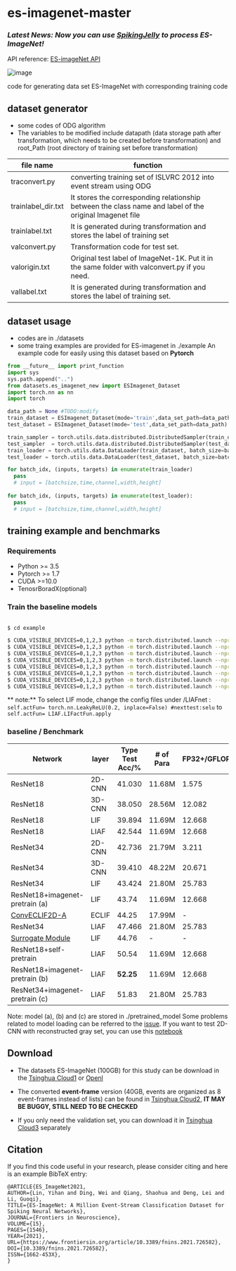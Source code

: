 # es-imagenet-master

### *Latest News: Now you can use [SpikingJelly](https://github.com/fangwei123456/spikingjelly) to process ES-ImageNet!*

API reference: [ES-imageNet API](https://spikingjelly.readthedocs.io/zh_CN/latest/spikingjelly.datasets.html?highlight=ES-ImageNet#spikingjelly.datasets.es_imagenet.ESImageNet)

![image](./viz.gif)

code for generating data set ES-ImageNet with corresponding training code

## dataset generator 
  - some codes of ODG algorithm
  - The variables to be modified include datapath (data storage path after transformation, which needs to be created before transformation) and root_Path (root directory of training set before transformation)
  
  | file name | function |
  | ---- | ---- |
  | traconvert.py        | converting training set of ISLVRC 2012 into event stream using ODG |
  | trainlabel_dir.txt   | It stores the corresponding relationship between the class name and label of the original Imagenet file |
  | trainlabel.txt       | It is generated during transformation and stores the label of training set |
  | valconvert.py        | Transformation code for test set. |
  | valorigin.txt        | Original test label of ImageNet-1K.  Put it in the same folder with valconvert.py if you need. |
  | vallabel.txt         | It is generated during transformation and stores the label of training set. |

## dataset usage

  - codes are in ./datasets
  - some traing examples are provided for ES-imagenet in ./example
  An example code for easily using this dataset based on **Pytorch**
  ```python
  from __future__ import print_function
  import sys
  sys.path.append("..")
  from datasets.es_imagenet_new import ESImagenet_Dataset
  import torch.nn as nn
  import torch

  data_path = None #TODO:modify 
  train_dataset = ESImagenet_Dataset(mode='train',data_set_path=data_path)
  test_dataset = ESImagenet_Dataset(mode='test',data_set_path=data_path)

  train_sampler = torch.utils.data.distributed.DistributedSampler(train_dataset)
  test_sampler  = torch.utils.data.distributed.DistributedSampler(test_dataset)
  train_loader = torch.utils.data.DataLoader(train_dataset, batch_size=batch_size, shuffle=False, num_workers=1,pin_memory=True,drop_last=True,sampler=train_sampler)
  test_loader = torch.utils.data.DataLoader(test_dataset, batch_size=batch_size, shuffle=False, num_workers=1,pin_memory=True)
  
  for batch_idx, (inputs, targets) in enumerate(train_loader)
    pass
    # input = [batchsize,time,channel,width,height]
    
  for batch_idx, (inputs, targets) in enumerate(test_loader):
    pass
    # input = [batchsize,time,channel,width,height]
  ```
  
  
  ## training example and benchmarks
  
  ### Requirements
  -   Python >= 3.5
  -   Pytorch >= 1.7
  -   CUDA >=10.0
  -   TenosrBoradX(optional)

  ### Train the baseline models
  
  ```bash
  
  $ cd example
  
  $ CUDA_VISIBLE_DEVICES=0,1,2,3 python -m torch.distributed.launch --nproc_per_node=4 example_ES_res18.py #LIAF/LIF-ResNet-18
  $ CUDA_VISIBLE_DEVICES=0,1,2,3 python -m torch.distributed.launch --nproc_per_node=4 example_ES_res34.py #LIAF/LIF-ResNet-34
  $ CUDA_VISIBLE_DEVICES=0,1,2,3 python -m torch.distributed.launch --nproc_per_node=4 compare_ES_3DCNN34.py #3DCNN-ResNet-34
  $ CUDA_VISIBLE_DEVICES=0,1,2,3 python -m torch.distributed.launch --nproc_per_node=4 compare_ES_3DCNN18.py #3DCNN-ResNet-18
  $ CUDA_VISIBLE_DEVICES=0,1,2,3 python -m torch.distributed.launch --nproc_per_node=4 compare_ES_2DCNN34.py #2DCNN-ResNet-34 
  $ CUDA_VISIBLE_DEVICES=0,1,2,3 python -m torch.distributed.launch --nproc_per_node=4 compare_ES_2DCNN18.py #2DCNN-ResNet-18
  $ CUDA_VISIBLE_DEVICES=0,1,2,3 python -m torch.distributed.launch --nproc_per_node=4 compare_CONVLSTM.py #ConvLSTM (no used in paper)
  $ CUDA_VISIBLE_DEVICES=0,1,2,3 python -m torch.distributed.launch --nproc_per_node=4 example_ES_res50.py #LIAF/LIF-ResNet-50 (no used in paper)
  ```

** note:** To select LIF mode, change the config files under /LIAFnet :
``` self.actFun= torch.nn.LeakyReLU(0.2, inplace=False) #nexttest:selu```
to
``` self.actFun= LIAF.LIFactFun.apply```


  ### baseline / Benchmark
  |Network|layer| Type Test Acc/%| # of Para| FP32+/GFLOPs|FP32x/GFLOPs|
  | ---- | ---- | ---- | ---- |---- |---- |
  | ResNet18 |2D-CNN |41.030 |11.68M|1.575|1.770 |
  | ResNet18|3D-CNN |38.050 |28.56M|12.082|12.493 |
  | ResNet18|LIF |39.894 |11.69M|12.668|0.269 |
  | ResNet18|LIAF |42.544| 11.69M|12.668|14.159 |
  | ResNet34|2D-CNN |42.736| 21.79M|3.211|3.611 |
  | ResNet34|3D-CNN |39.410 |48.22M|20.671|21.411 |
  | ResNet34|LIF| 43.424 |21.80M|25.783|0.288 |
  | ResNet18+imagenet-pretrain (a)|LIF |43.74 |11.69M|12.668|0.269 |
  |[ConvECLIF2D-A](https://www.sciencedirect.com/science/article/pii/S0893608022000399)| ECLIF| 44.25 | 17.99M | - | - |
  | ResNet34|LIAF| 47.466 |21.80M|25.783|28.901 |
  |[Surrogate Module]([https://www.sciencedirect.com/science/article/pii/S0893608022000399](https://openreview.net/pdf?id=zRkz4duLKp))| LIF|44.76 |- | -|- |
  | ResNet18+self-pretrain|LIAF |50.54| 11.69M|12.668|14.159 |
  | ResNet18+imagenet-pretrain (b)|LIAF |**52.25**| 11.69M|12.668|14.159 |
  | ResNet34+imagenet-pretrain (c)|LIAF| 51.83 |21.80M|25.783|28.901 |
  
  Note: model (a), (b) and (c) are stored in ./pretrained_model
  Some problems related to model loading can be referred to the [issue](https://github.com/lyh983012/ES-imagenet-master/issues/3#issuecomment-1272197227). If you want to test 2D-CNN with reconstructed gray set, you can use this [notebook](./notebook/test_acc_2dcnn.ipynb)

## Download

- The datasets ES-ImageNet (100GB) for this study can be download in the [Tsinghua Cloud1](https://cloud.tsinghua.edu.cn/d/94873ab4ec2a4eb497b3/) or [Openl](https://git.openi.org.cn/xjtu_ym/ES-ImageNet/datasets?type=0)

- The converted **event-frame** version (40GB, events are organized as 8 event-frames instead of lists) can be found in [Tsinghua Cloud2](https://cloud.tsinghua.edu.cn/d/ee07f304fb3a498d9f0f/), **IT MAY BE BUGGY, STILL NEED TO BE CHECKED**

- If you only need the validation set, you can download it in [Tsinghua Cloud3](https://cloud.tsinghua.edu.cn/f/5e32c9fdd8094f3994df/) separately

## Citation
If you find this code useful in your research, please consider citing and here is an example BibTeX entry:

```
@ARTICLE{ES_ImageNet2021,
AUTHOR={Lin, Yihan and Ding, Wei and Qiang, Shaohua and Deng, Lei and Li, Guoqi},   
TITLE={ES-ImageNet: A Million Event-Stream Classification Dataset for Spiking Neural Networks},      
JOURNAL={Frontiers in Neuroscience},      
VOLUME={15},      
PAGES={1546},     
YEAR={2021},      	  
URL={https://www.frontiersin.org/article/10.3389/fnins.2021.726582},       	
DOI={10.3389/fnins.2021.726582},      
ISSN={1662-453X},   
}
```
